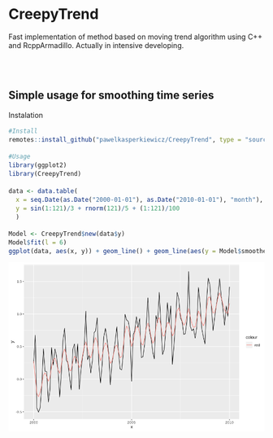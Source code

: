 # CreepyTrend

Fast implementation of method based on moving trend algorithm using C++ and RcppArmadillo.
Actually in intensive developing.

<br><br>

## Simple usage for smoothing time series

Instalation

``` r
#Install
remotes::install_github("pawelkasperkiewicz/CreepyTrend", type = "source")

#Usage
library(ggplot2)
library(CreepyTrend)

data <- data.table(
  x = seq.Date(as.Date("2000-01-01"), as.Date("2010-01-01"), "month"),
  y = sin(1:121)/3 + rnorm(121)/5 + (1:121)/100
  )

Model <- CreepyTrend$new(data$y)
Model$fit(l = 6)
ggplot(data, aes(x, y)) + geom_line() + geom_line(aes(y = Model$smoothed$l6, color = "red"))
```

![](Smoothed.png)
